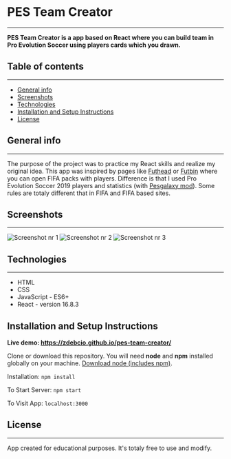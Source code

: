 # PES Team Creator

---

**PES Team Creator is a app based on React where you can build team in Pro Evolution Soccer using players cards which you drawn.**

## Table of contents

---

- [General info](#general-info)
- [Screenshots](#screenshots)
- [Technologies](#technologies)
- [Installation and Setup Instructions](#installation-and-setup-instructions)
- [License](#license)

## General info

---

The purpose of the project was to practice my React skills and realize my original idea. This app was inspired by pages like [Futhead](https://www.futhead.com) or [Futbin](https://www.futbin.com) where you can open FIFA packs with players. Difference is that I used Pro Evolution Soccer 2019 players and statistics (with [Pesgalaxy mod](https://pesgalaxy.com)). Some rules are totaly different that in FIFA and FIFA based sites.

## Screenshots

---

![Screenshot nr 1](./screenshot/sc1.jpg)
![Screenshot nr 2](./screenshot/sc2.jpg)
![Screenshot nr 3](./screenshot/sc3.jpg)

## Technologies

---

- HTML
- CSS
- JavaScript - ES6+
- React - version 16.8.3

## Installation and Setup Instructions

**Live demo: https://zdebcio.github.io/pes-team-creator/**

Clone or download this repository. You will need **node** and **npm** installed globally on your machine.
[Download node (includes npm)](https://nodejs.org/en/download/).

Installation:
`npm install`

To Start Server:
`npm start`

To Visit App:
`localhost:3000`

## License

---

App created for educational purposes. It's totaly free to use and modify.
